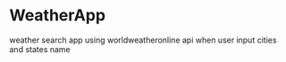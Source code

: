 # WeatherApp

weather search app using worldweatheronline api when user input cities and states name
